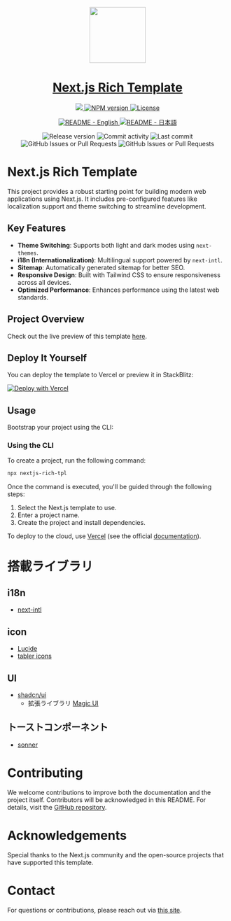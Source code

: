 <p align="center">
  <a href="https://nextjs-rich-tpl.vercel.app/">
    <picture>
      <source media="(prefers-color-scheme: dark)" srcset="https://assets.vercel.com/image/upload/v1662130559/nextjs/Icon_dark_background.png">
      <img src="https://assets.vercel.com/image/upload/v1662130559/nextjs/Icon_light_background.png" height="128">
    </picture>
    <h1 align="center">Next.js Rich Template</h1>
  </a>
</p>

<p align="center">
  <a aria-label="Vercel logo" href="https://vercel.com">
    <img src="https://img.shields.io/badge/MADE%20BY%20Vercel-000000.svg?style=for-the-badge&logo=Vercel&labelColor=000">
  </a>
  <a aria-label="NPM version" href="https://www.npmjs.com/package/next/">
    <img alt="NPM version" src="https://img.shields.io/npm/v/next?style=for-the-badge&label=NPM&labelColor=black">
  </a>
  <a aria-label="License" href="https://github.com/toaki-cltv/nextjs-rich-tpl/blob/main/LICENSE.txt">
    <img alt="License" src="https://img.shields.io/github/license/toaki-cltv/nextjs-rich-tpl?style=for-the-badge&labelColor=000000">
  </a>
</p>

<p align="center">
  <a aria-label="README - English" href="https://github.com/toaki-cltv/nextjs-rich-tpl/blob/main/README/en.md">
    <img alt="README - English" src="https://img.shields.io/badge/English-blue?style=for-the-badge">
  </a>
  <a aria-label="README - 日本語" href="https://github.com/toaki-cltv/nextjs-rich-tpl/blob/main/README/ja.md">
    <img alt="README - 日本語" src="https://img.shields.io/badge/日本語-blue?style=for-the-badge">
  </a>
</p>

<div align="center">
  <img alt="Release version" src="https://img.shields.io/github/v/release/toaki-cltv/nextjs-rich-tpl">
  <img alt="Commit activity" src="https://img.shields.io/github/commit-activity/t/toaki-cltv/nextjs-rich-tpl">
  <img alt="Last commit" src="https://img.shields.io/github/last-commit/toaki-cltv/nextjs-rich-tpl">
  <img alt="GitHub Issues or Pull Requests" src="https://img.shields.io/github/issues/toaki-cltv/nextjs-rich-tpl">
  <img alt="GitHub Issues or Pull Requests" src="https://img.shields.io/github/issues-pr/toaki-cltv/nextjs-rich-tpl">
</div>

# Next.js Rich Template

This project provides a robust starting point for building modern web applications using Next.js. It includes pre-configured features like localization support and theme switching to streamline development.

## Key Features

- **Theme Switching**: Supports both light and dark modes using `next-themes`.
- **i18n (Internationalization)**: Multilingual support powered by `next-intl`.
- **Sitemap**: Automatically generated sitemap for better SEO.
- **Responsive Design**: Built with Tailwind CSS to ensure responsiveness across all devices.
- **Optimized Performance**: Enhances performance using the latest web standards.

## Project Overview

Check out the live preview of this template [here](https://nextjs-rich-tpl.vercel.app).

## Deploy It Yourself

You can deploy the template to Vercel or preview it in StackBlitz:

[![Deploy with Vercel](https://vercel.com/button)](https://vercel.com/new/clone?repository-url=https://github.com/toaki-cltv/nextjs-rich-tpl/tree/main/templates/app/without-i18n-routing&project-name=nextjs-rich-tpl&repository-name=nextjs-rich-tpl)

## Usage

Bootstrap your project using the CLI:

### Using the CLI

To create a project, run the following command:

```bash
npx nextjs-rich-tpl
```

Once the command is executed, you'll be guided through the following steps:

1. Select the Next.js template to use.
2. Enter a project name.
3. Create the project and install dependencies.

To deploy to the cloud, use [Vercel](https://vercel.com/new?utm_source=github&utm_medium=readme&utm_campaign=next-example) (see the official [documentation](https://nextjs.org/docs/deployment)).

# 搭載ライブラリ

## i18n

- [next-intl](https://next-intl.dev/)

## icon

- [Lucide](https://lucide.dev/)
- [tabler icons](https://tabler.io/icons)

## UI

- [shadcn/ui](https://ui.shadcn.com/)
  - 拡張ライブラリ [Magic UI](https://magicui.design/)

## トーストコンポーネント

- [sonner](https://sonner.emilkowal.ski/)

# Contributing

We welcome contributions to improve both the documentation and the project itself. Contributors will be acknowledged in this README. For details, visit the [GitHub repository](https://github.com/toaki-cltv/nextjs-rich-tpl).

# Acknowledgements

Special thanks to the Next.js community and the open-source projects that have supported this template.

# Contact

For questions or contributions, please reach out via [this site](https://toakiryu.com/contact).
